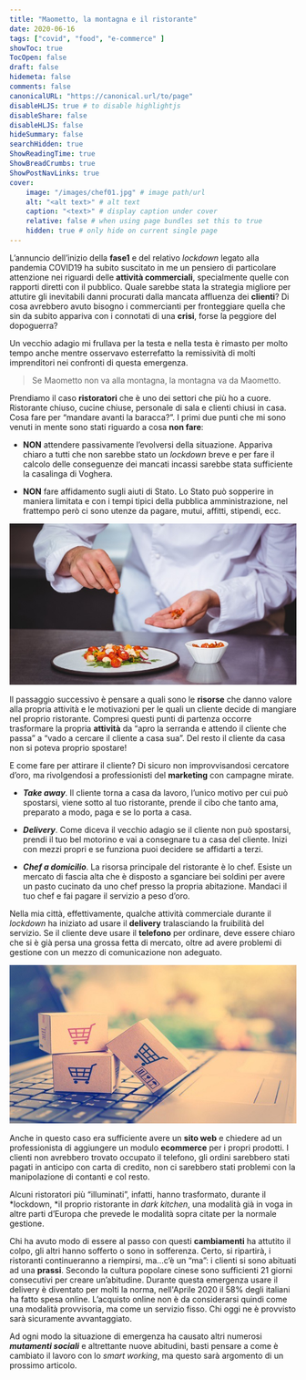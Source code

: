 ```yaml
---
title: "Maometto, la montagna e il ristorante"
date: 2020-06-16
tags: ["covid", "food", "e-commerce" ]
showToc: true
TocOpen: false
draft: false
hidemeta: false
comments: false
canonicalURL: "https://canonical.url/to/page"
disableHLJS: true # to disable highlightjs
disableShare: false
disableHLJS: false
hideSummary: false
searchHidden: true
ShowReadingTime: true
ShowBreadCrumbs: true
ShowPostNavLinks: true
cover:
    image: "/images/chef01.jpg" # image path/url
    alt: "<alt text>" # alt text
    caption: "<text>" # display caption under cover
    relative: false # when using page bundles set this to true
    hidden: true # only hide on current single page
---
```

L’annuncio dell’inizio della **fase1** e del relativo *lockdown* legato alla pandemia COVID19 ha subito suscitato in me un pensiero di particolare attenzione nei riguardi delle **attività commerciali**, specialmente quelle con rapporti diretti con il pubblico. Quale sarebbe stata la strategia migliore per attutire gli inevitabili danni procurati dalla mancata affluenza dei **clienti**? Di cosa avrebbero avuto bisogno i commercianti per fronteggiare quella che sin da subito appariva con i connotati di una **crisi**, forse la peggiore del dopoguerra?

Un vecchio adagio mi frullava per la testa e nella testa è rimasto per molto tempo anche mentre osservavo esterrefatto la remissività di molti imprenditori nei confronti di questa emergenza.
> Se Maometto non va alla montagna, la montagna va da Maometto.

Prendiamo il caso **ristoratori** che è uno dei settori che più ho a cuore. Ristorante chiuso, cucine chiuse, personale di sala e clienti chiusi in casa. Cosa fare per “mandare avanti la baracca?”. I primi due punti che mi sono venuti in mente sono stati riguardo a cosa **non fare**:

* **NON** attendere passivamente l’evolversi della situazione. Appariva chiaro a tutti che non sarebbe stato un *lockdown* breve e per fare il calcolo delle conseguenze dei mancati incassi sarebbe stata sufficiente la casalinga di Voghera.

* **NON** fare affidamento sugli aiuti di Stato. Lo Stato può sopperire in maniera limitata e con i tempi tipici della pubblica amministrazione, nel frattempo però ci sono utenze da pagare, mutui, affitti, stipendi, ecc.

![aaaa](/images/chef01.jpg)

Il passaggio successivo è pensare a quali sono le **risorse** che danno valore alla propria attività e le motivazioni per le quali un cliente decide di mangiare nel proprio ristorante. Compresi questi punti di partenza occorre trasformare la propria **attività** da “apro la serranda e attendo il cliente che passa” a “vado a cercare il cliente a casa sua”. Del resto il cliente da casa non si poteva proprio spostare!

E come fare per attirare il cliente? Di sicuro non improvvisandosi cercatore d’oro, ma rivolgendosi a professionisti del **marketing** con campagne mirate.

* ***Take away***. Il cliente torna a casa da lavoro, l’unico motivo per cui può spostarsi, viene sotto al tuo ristorante, prende il cibo che tanto ama, preparato a modo, paga e se lo porta a casa.

* ***Delivery***. Come diceva il vecchio adagio se il cliente non può spostarsi, prendi il tuo bel motorino e vai a consegnare tu a casa del cliente. Inizi con mezzi propri e se funziona puoi decidere se affidarti a terzi.

* ***Chef a domicilio***. La risorsa principale del ristorante è lo chef. Esiste un mercato di fascia alta che è disposto a sganciare bei soldini per avere un pasto cucinato da uno chef presso la propria abitazione. Mandaci il tuo chef e fai pagare il servizio a peso d’oro.

Nella mia città, effettivamente, qualche attività commerciale durante il *lockdown* ha iniziato ad usare il **delivery** tralasciando la fruibilità del servizio. Se il cliente deve usare il **telefono** per ordinare, deve essere chiaro che si è già persa una grossa fetta di mercato, oltre ad avere problemi di gestione con un mezzo di comunicazione non adeguato.

![](/images/computer01.jpg)

Anche in questo caso era sufficiente avere un **sito web** e chiedere ad un professionista di aggiungere un modulo **ecommerce** per i propri prodotti. I clienti non avrebbero trovato occupato il telefono, gli ordini sarebbero stati pagati in anticipo con carta di credito, non ci sarebbero stati problemi con la manipolazione di contanti e col resto.

Alcuni ristoratori più “illuminati”, infatti, hanno trasformato, durante il *lockdown, *il proprio ristorante in *dark kitchen*, una modalità già in voga in altre parti d’Europa che prevede le modalità sopra citate per la normale gestione.

Chi ha avuto modo di essere al passo con questi **cambiamenti** ha attutito il colpo, gli altri hanno sofferto o sono in sofferenza. Certo, si ripartirà, i ristoranti continueranno a riempirsi, ma…c’è un “ma”: i clienti si sono abituati ad una **prassi**. Secondo la cultura popolare cinese sono sufficienti 21 giorni consecutivi per creare un’abitudine. Durante questa emergenza usare il delivery è diventato per molti la norma, nell'Aprile 2020 il 58% degli italiani ha fatto spesa online. L’acquisto online non è da considerarsi quindi come una modalità provvisoria, ma come un servizio fisso. Chi oggi ne è provvisto sarà sicuramente avvantaggiato.

Ad ogni modo la situazione di emergenza ha causato altri numerosi ***mutamenti sociali*** e altrettante nuove abitudini, basti pensare a come è cambiato il lavoro con lo *smart working*, ma questo sarà argomento di un prossimo articolo.
